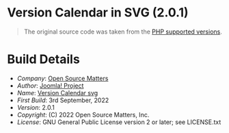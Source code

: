 # Version Calendar in SVG (2.0.1)

> The original source code was taken from the [PHP supported versions](https://github.com/php/web-php/blob/master/images/supported-versions.php).

# Build Details

+ *Company*: [Open Source Matters](http://www.joomla.org)
+ *Author*: [Joomla! Project](mailto:admin@joomla.org)
+ *Name*: [Version Calendar svg](http://www.joomla.org)
+ *First Build*: 3rd September, 2022
+ *Version*: 2.0.1
+ *Copyright*: (C) 2022 Open Source Matters, Inc.
+ *License*: GNU General Public License version 2 or later; see LICENSE.txt